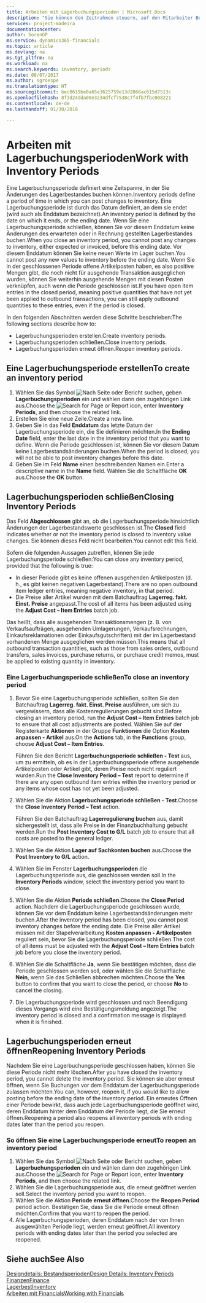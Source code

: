 ```yaml
---
title: Arbeiten mit Lagerbuchungsperioden | Microsoft Docs
description: "Sie können den Zeitrahmen steuern, auf den Mitarbeiter Beitragsänderungen des Lagerbestandes buchen können, indem Sie Lagerbuchungsperioden definieren."
services: project-madeira
documentationcenter: 
author: SorenGP
ms.service: dynamics365-financials
ms.topic: article
ms.devlang: na
ms.tgt_pltfrm: na
ms.workload: na
ms.search.keywords: inventory, periods
ms.date: 08/07/2017
ms.author: sgroespe
ms.translationtype: HT
ms.sourcegitcommit: bec0619be0a65e3625759e13d2866ac615d7513c
ms.openlocfilehash: 8f3d24dda00e3234dfcf7538c7f4fb7fbc008221
ms.contentlocale: de-de
ms.lasthandoff: 01/30/2018

---
```

# <a name="work-with-inventory-periods"></a><span data-ttu-id="39d6b-103">Arbeiten mit Lagerbuchungsperioden</span><span class="sxs-lookup"><span data-stu-id="39d6b-103">Work with Inventory Periods</span></span>
<span data-ttu-id="39d6b-104">Eine Lagerbuchungsperiode definiert eine Zeitspanne, in der Sie Änderungen des Lagerbestandes buchen können.</span><span class="sxs-lookup"><span data-stu-id="39d6b-104">Inventory periods define a period of time in which you can post changes to inventory.</span></span> <span data-ttu-id="39d6b-105">Eine Lagerbuchungsperiode ist durch das Datum definiert, an dem sie endet (wird auch als Enddatum bezeichnet).</span><span class="sxs-lookup"><span data-stu-id="39d6b-105">An inventory period is defined by the date on which it ends, or the ending date.</span></span> <span data-ttu-id="39d6b-106">Wenn Sie eine Lagerbuchungsperiode schließen, können Sie vor diesem Enddatum keine Änderungen des erwarteten oder in Rechnung gestellten Lagerbestandes buchen.</span><span class="sxs-lookup"><span data-stu-id="39d6b-106">When you close an inventory period, you cannot post any changes to inventory, either expected or invoiced, before this ending date.</span></span> <span data-ttu-id="39d6b-107">Vor diesem Enddatum können Sie keine neuen Werte im Lager buchen.</span><span class="sxs-lookup"><span data-stu-id="39d6b-107">You cannot post any new values to inventory before the ending date.</span></span> <span data-ttu-id="39d6b-108">Wenn Sie in der geschlossenen Periode offene Artikelposten haben, es also positive Mengen gibt, die noch nicht für ausgehende Transaktion ausgeglichen wurden, können Sie weiterhin ausgehende Mengen mit diesen Posten verknüpfen, auch wenn die Periode geschlossen ist.</span><span class="sxs-lookup"><span data-stu-id="39d6b-108">If you have open item entries in the closed period, meaning positive quantities that have not yet been applied to outbound transactions, you can still apply outbound quantities to these entries, even if the period is closed.</span></span>  

<span data-ttu-id="39d6b-109">In den folgenden Abschnitten werden diese Schritte beschrieben:</span><span class="sxs-lookup"><span data-stu-id="39d6b-109">The following sections describe how to:</span></span>  

* <span data-ttu-id="39d6b-110">Lagerbuchungsperioden erstellen.</span><span class="sxs-lookup"><span data-stu-id="39d6b-110">Create inventory periods.</span></span>  
* <span data-ttu-id="39d6b-111">Lagerbuchungsperioden schließen.</span><span class="sxs-lookup"><span data-stu-id="39d6b-111">Close inventory periods.</span></span>  
* <span data-ttu-id="39d6b-112">Lagerbuchungsperioden erneut öffnen.</span><span class="sxs-lookup"><span data-stu-id="39d6b-112">Reopen inventory periods.</span></span>  

## <a name="to-create-an-inventory-period"></a><span data-ttu-id="39d6b-113">Eine Lagerbuchungsperiode erstellen</span><span class="sxs-lookup"><span data-stu-id="39d6b-113">To create an inventory period</span></span>  
1. <span data-ttu-id="39d6b-114">Wählen Sie das Symbol ![Nach Seite oder Bericht suchen](media/ui-search/search_small.png "Symbol Nach Seite oder Bericht suchen"), geben **Lagerbuchungsperioden** ein und wählen dann den zugehörigen Link aus.</span><span class="sxs-lookup"><span data-stu-id="39d6b-114">Choose the ![Search for Page or Report](media/ui-search/search_small.png "Search for Page or Report icon") icon, enter **Inventory Periods**, and then choose the related link.</span></span>  
2. <span data-ttu-id="39d6b-115">Erstellen Sie eine neue Zeile.</span><span class="sxs-lookup"><span data-stu-id="39d6b-115">Create a new line.</span></span>  
3. <span data-ttu-id="39d6b-116">Geben Sie in das Feld **Enddatum** das letzte Datum der Lagerbuchungsperiode ein, die Sie definieren möchten.</span><span class="sxs-lookup"><span data-stu-id="39d6b-116">In the **Ending Date** field, enter the last date in the inventory period that you want to define.</span></span> <span data-ttu-id="39d6b-117">Wenn die Periode geschlossen ist, können Sie vor diesem Datum keine Lagerbestandsänderungen buchen.</span><span class="sxs-lookup"><span data-stu-id="39d6b-117">When the period is closed, you will not be able to post inventory changes before this date.</span></span>  
4. <span data-ttu-id="39d6b-118">Geben Sie im Feld **Name** einen beschreibenden Namen ein.</span><span class="sxs-lookup"><span data-stu-id="39d6b-118">Enter a descriptive name in the **Name** field.</span></span> <span data-ttu-id="39d6b-119">Wählen Sie die Schaltfläche **OK** aus.</span><span class="sxs-lookup"><span data-stu-id="39d6b-119">Choose the **OK** button.</span></span>  

## <a name="closing-inventory-periods"></a><span data-ttu-id="39d6b-120">Lagerbuchungsperioden schließen</span><span class="sxs-lookup"><span data-stu-id="39d6b-120">Closing Inventory Periods</span></span>  
<span data-ttu-id="39d6b-121">Das Feld **Abgeschlossen** gibt an, ob die Lagerbuchungsperiode hinsichtlich Änderungen der Lagerbestandswerte geschlossen ist.</span><span class="sxs-lookup"><span data-stu-id="39d6b-121">The **Closed** field indicates whether or not the inventory period is closed to inventory value changes.</span></span> <span data-ttu-id="39d6b-122">Sie können dieses Feld nicht bearbeiten.</span><span class="sxs-lookup"><span data-stu-id="39d6b-122">You cannot edit this field.</span></span>  

<span data-ttu-id="39d6b-123">Sofern die folgenden Aussagen zutreffen, können Sie jede Lagerbuchungsperiode schließen:</span><span class="sxs-lookup"><span data-stu-id="39d6b-123">You can close any inventory period, provided that the following is true:</span></span>  

* <span data-ttu-id="39d6b-124">In dieser Periode gibt es keine offenen ausgehenden Artikelposten (d. h., es gibt keinen negativen Lagerbestand).</span><span class="sxs-lookup"><span data-stu-id="39d6b-124">There are no open outbound item ledger entries, meaning negative inventory, in that period.</span></span>  
* <span data-ttu-id="39d6b-125">Die Preise aller Artikel wurden mit dem Batchauftrag **Lagerreg. fakt. Einst. Preise** angepasst.</span><span class="sxs-lookup"><span data-stu-id="39d6b-125">The cost of all items has been adjusted using the **Adjust Cost – Item Entries** batch job.</span></span>  

<span data-ttu-id="39d6b-126">Das heißt, dass alle ausgehenden Transaktionsmengen (z. B. von Verkaufsaufträgen, ausgehenden Umlagerungen, Verkaufsrechnungen, Einkaufsreklamationen oder Einkaufsgutschriften) mit der im Lagerbestand vorhandenen Menge ausgeglichen werden müssen.</span><span class="sxs-lookup"><span data-stu-id="39d6b-126">This means that all outbound transaction quantities, such as those from sales orders, outbound transfers, sales invoices, purchase returns, or purchase credit memos, must be applied to existing quantity in inventory.</span></span>  

### <a name="to-close-an-inventory-period"></a><span data-ttu-id="39d6b-127">Eine Lagerbuchungsperiode schließen</span><span class="sxs-lookup"><span data-stu-id="39d6b-127">To close an inventory period</span></span>  
1. <span data-ttu-id="39d6b-128">Bevor Sie eine Lagerbuchungsperiode schließen, sollten Sie den Batchauftrag **Lagerreg. fakt. Einst. Preise** ausführen, um sich zu vergewissern, dass alle Kostenregulierungen gebucht sind.</span><span class="sxs-lookup"><span data-stu-id="39d6b-128">Before closing an inventory period, run the **Adjust Cost – Item Entries** batch job to ensure that all cost adjustments are posted.</span></span> <span data-ttu-id="39d6b-129">Wählen Sie auf der Registerkarte **Aktionen** in der Gruppe **Funktionen** die Option **Kosten anpassen - Artikel** aus.</span><span class="sxs-lookup"><span data-stu-id="39d6b-129">On the **Actions** tab, in the **Functions** group, choose **Adjust Cost – Item Entries**.</span></span>  

     <span data-ttu-id="39d6b-130">Führen Sie den Bericht **Lagerbuchungsperiode schließen - Test** aus, um zu ermitteln, ob es in der Lagerbuchungsperiode offene ausgehende Artikelposten oder Artikel gibt, deren Preise noch nicht reguliert wurden.</span><span class="sxs-lookup"><span data-stu-id="39d6b-130">Run the **Close Inventory Period – Test** report to determine if there are any open outbound item entries within the inventory period or any items whose cost has not yet been adjusted.</span></span>  
2. <span data-ttu-id="39d6b-131">Wählen Sie die Aktion **Lagerbuchungsperiode schließen - Test**.</span><span class="sxs-lookup"><span data-stu-id="39d6b-131">Choose the **Close Inventory Period – Test** action.</span></span>  

     <span data-ttu-id="39d6b-132">Führen Sie den Batchauftrag **Lagerregulierung buchen** aus, damit sichergestellt ist, dass alle Preise in der Finanzbuchhaltung gebucht werden.</span><span class="sxs-lookup"><span data-stu-id="39d6b-132">Run the **Post Inventory Cost to G/L** batch job to ensure that all costs are posted to the general ledger.</span></span>  
3. <span data-ttu-id="39d6b-133">Wählen Sie die Aktion **Lager auf Sachkonten buchen** aus.</span><span class="sxs-lookup"><span data-stu-id="39d6b-133">Choose the **Post Inventory to G/L** action.</span></span>  
4. <span data-ttu-id="39d6b-134">Wählen Sie im Fenster  **Lagerbuchungsperioden** die Lagerbuchungsperiode aus, die geschlossen werden soll.</span><span class="sxs-lookup"><span data-stu-id="39d6b-134">In the **Inventory Periods** window, select the inventory period you want to close.</span></span>  
5. <span data-ttu-id="39d6b-135">Wählen Sie die Aktion **Periode schließen**.</span><span class="sxs-lookup"><span data-stu-id="39d6b-135">Choose the **Close Period** action.</span></span> <span data-ttu-id="39d6b-136">Nachdem die Lagerbuchungsperiode geschlossen wurde, können Sie vor dem Enddatum keine Lagerbestandsänderungen mehr buchen.</span><span class="sxs-lookup"><span data-stu-id="39d6b-136">After the inventory period has been closed, you cannot post inventory changes before the ending date.</span></span> <span data-ttu-id="39d6b-137">Die Preise aller Artikel müssen mit der Stapelverarbeitung **Kosten anpassen - Artikelposten** reguliert sein, bevor Sie die Lagerbuchungsperiode schließen.</span><span class="sxs-lookup"><span data-stu-id="39d6b-137">The cost of all items must be adjusted with the **Adjust Cost – Item Entries** batch job before you close the inventory period.</span></span>  
6. <span data-ttu-id="39d6b-138">Wählen Sie die Schaltfläche **Ja**, wenn Sie bestätigen möchten, dass die Periode geschlossen werden soll, oder wählen Sie die Schaltfläche **Nein**, wenn Sie das Schließen abbrechen möchten.</span><span class="sxs-lookup"><span data-stu-id="39d6b-138">Choose the **Yes** button to confirm that you want to close the period, or choose **No** to cancel the closing.</span></span>  
7. <span data-ttu-id="39d6b-139">Die Lagerbuchungsperiode wird geschlossen und nach Beendigung dieses Vorgangs wird eine Bestätigungsmeldung angezeigt.</span><span class="sxs-lookup"><span data-stu-id="39d6b-139">The inventory period is closed and a confirmation message is displayed when it is finished.</span></span>  

## <a name="reopening-inventory-periods"></a><span data-ttu-id="39d6b-140">Lagerbuchungsperioden erneut öffnen</span><span class="sxs-lookup"><span data-stu-id="39d6b-140">Reopening Inventory Periods</span></span>  
<span data-ttu-id="39d6b-141">Nachdem Sie eine Lagerbuchungsperiode geschlossen haben, können Sie diese Periode nicht mehr löschen.</span><span class="sxs-lookup"><span data-stu-id="39d6b-141">After you have closed the inventory period, you cannot delete the inventory period.</span></span> <span data-ttu-id="39d6b-142">Sie können sie aber erneut öffnen, wenn Sie Buchungen vor dem Enddatum der Lagerbuchungsperiode zulassen möchten.</span><span class="sxs-lookup"><span data-stu-id="39d6b-142">You can, however, reopen it, if you would like to allow posting before the ending date of the inventory period.</span></span> <span data-ttu-id="39d6b-143">Ein erneutes Öffnen einer Periode bewirkt, dass auch jede Lagerbuchungsperiode geöffnet wird, deren Enddatum hinter dem Enddatum der Periode liegt, die Sie erneut öffnen.</span><span class="sxs-lookup"><span data-stu-id="39d6b-143">Reopening a period also reopens all inventory periods with ending dates later than the period you reopen.</span></span>  

### <a name="to-reopen-an-inventory-period"></a><span data-ttu-id="39d6b-144">So öffnen Sie eine Lagerbuchungsperiode erneut</span><span class="sxs-lookup"><span data-stu-id="39d6b-144">To reopen an inventory period</span></span>  
1. <span data-ttu-id="39d6b-145">Wählen Sie das Symbol ![Nach Seite oder Bericht suchen](media/ui-search/search_small.png "Symbol Nach Seite oder Bericht suchen"), geben **Lagerbuchungsperioden** ein und wählen dann den zugehörigen Link aus.</span><span class="sxs-lookup"><span data-stu-id="39d6b-145">Choose the ![Search for Page or Report](media/ui-search/search_small.png "Search for Page or Report icon") icon, enter **Inventory Periods**, and then choose the related link.</span></span>  
2. <span data-ttu-id="39d6b-146">Wählen Sie die Lagerbuchungsperiode aus, die erneut geöffnet werden soll.</span><span class="sxs-lookup"><span data-stu-id="39d6b-146">Select the inventory period you want to reopen.</span></span>  
3. <span data-ttu-id="39d6b-147">Wählen Sie die Aktion **Periode erneut öffnen**.</span><span class="sxs-lookup"><span data-stu-id="39d6b-147">Choose the **Reopen Period** period action.</span></span> <span data-ttu-id="39d6b-148">Bestätigen Sie, dass Sie die Periode erneut öffnen möchten.</span><span class="sxs-lookup"><span data-stu-id="39d6b-148">Confirm that you want to reopen the period.</span></span>  
4. <span data-ttu-id="39d6b-149">Alle Lagerbuchungsperioden, deren Enddatum nach der von Ihnen ausgewählten Periode liegt, werden erneut geöffnet.</span><span class="sxs-lookup"><span data-stu-id="39d6b-149">All inventory periods with ending dates later than the period you selected are reopened.</span></span>  

## <a name="see-also"></a><span data-ttu-id="39d6b-150">Siehe auch</span><span class="sxs-lookup"><span data-stu-id="39d6b-150">See Also</span></span>  
[<span data-ttu-id="39d6b-151">Designdetails: Bestandsperioden</span><span class="sxs-lookup"><span data-stu-id="39d6b-151">Design Details: Inventory Periods</span></span>](design-details-inventory-periods.md)  
[<span data-ttu-id="39d6b-152">Finanzen</span><span class="sxs-lookup"><span data-stu-id="39d6b-152">Finance</span></span>](finance.md)  
[<span data-ttu-id="39d6b-153">Lagerbest</span><span class="sxs-lookup"><span data-stu-id="39d6b-153">Inventory</span></span>](inventory-manage-inventory.md)  
[<span data-ttu-id="39d6b-154">Arbeiten mit Financials</span><span class="sxs-lookup"><span data-stu-id="39d6b-154">Working with Financials</span></span>](ui-work-product.md)

